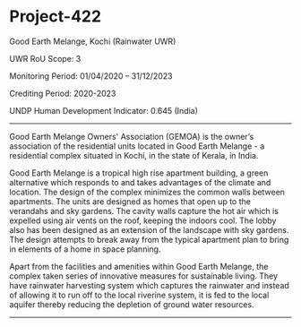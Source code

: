 # Project-422
Good Earth Melange, Kochi (Rainwater UWR)

UWR RoU Scope: 3

Monitoring Period: 01/04/2020 – 31/12/2023

Crediting Period: 2020-2023

UNDP Human Development Indicator: 0.645 (India)
______________
Good Earth Melange Owners' Association (GEMOA) is the owner’s association of the residential units
located in Good Earth Melange - a residential complex situated in Kochi, in the state of Kerala, in
India.

Good Earth Melange is a tropical high rise apartment building, a green alternative which responds to
and takes advantages of the climate and location. The design of the complex minimizes the common
walls between apartments. The units are designed as homes that open up to the verandahs and sky
gardens. The cavity walls capture the hot air which is expelled using air vents on the roof, keeping
the indoors cool. The lobby also has been designed as an extension of the landscape with sky
gardens. The design attempts to break away from the typical apartment plan to bring in elements of
a home in space planning.

Apart from the facilities and amenities within Good Earth Melange, the complex taken series of
innovative measures for sustainable living. They have rainwater harvesting system which captures
the rainwater and instead of allowing it to run off to the local riverine system, it is fed to the local
aquifer thereby reducing the depletion of ground water resources.
______________________

